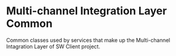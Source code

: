 # Multi-channel Integration Layer Common
Common classes used by services that make up the Multi-channel Intagration Layer of SW Client project.
